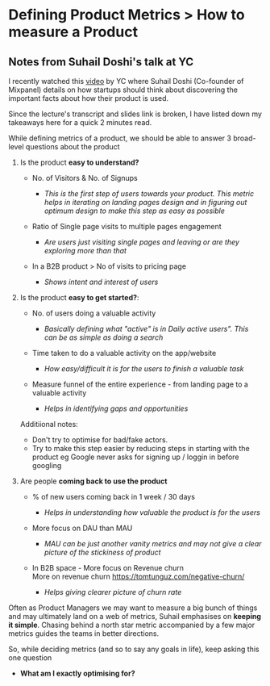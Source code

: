 # Defining Product Metrics > How to measure a Product

## Notes from Suhail Doshi's talk at YC

I recently watched this [video](https://www.youtube.com/watch?v=MABmQhOlmJA) by YC where Suhail Doshi (Co-founder of Mixpanel) details on how startups should think about discovering the important facts about how their product is used.

Since the lecture's transcript and slides link is broken, I have listed down my takeaways here for a quick 2 minutes read.

While defining metrics of a product, we should be able to answer 3 broad-level questions
about the product

1. Is the product **easy to understand?**

    - No. of Visitors & No. of Signups 
        - *This is the first step of users towards your product. This metric helps in iterating on landing pages design and in figuring out optimum design to make this step as easy as possible*


    - Ratio of Single page visits to multiple pages engagement
        - *Are users just visiting single pages and leaving or are they exploring more than that*

    - In a B2B product > No of visits to pricing page 
        - *Shows intent and interest of users*



2. Is the product **easy to get started?**:

    - No. of users doing a valuable activity 

        - *Basically defining what "active" is in Daily active users". This can be as simple as doing a search*

    - Time taken to do a valuable activity on the app/website 
        - *How easy/difficult it is for the users to finish a valuable task*

    - Measure funnel of the entire experience - from landing page to a valuable activity
        - *Helps in identifying gaps and opportunities*

    Additiional notes: 
        
    -  Don't try to optimise for bad/fake actors.
    - Try to make this step easier by reducing steps in starting with the product eg Google never asks for signing up / loggin in before googling

3. Are people **coming back to use the product**
    - % of new users coming back in 1 week / 30 days 
        - *Helps in understanding how valuable the product is for the users*

    - More focus on DAU than MAU 

        - *MAU can be just another vanity metrics and may not give a clear picture of the stickiness of product* 

    - In B2B space - More focus on Revenue churn  
        More on revenue churn  https://tomtunguz.com/negative-churn/

        - *Helps giving clearer picture of churn rate*

Often as Product Managers we may want to measure a big bunch of things and may ultimately land on a web of metrics, Suhail emphasises on **keeping it simple**. Chasing behind a north star metric accompanied by a few major metrics guides the teams in better directions.


So, while deciding metrics (and so to say any goals in life), keep asking this one question

- **What am I exactly optimising for?**